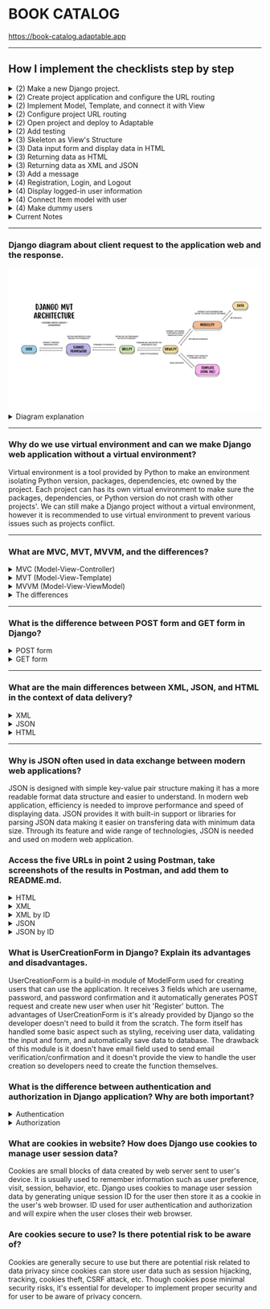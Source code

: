 # **BOOK CATALOG**
https://book-catalog.adaptable.app

---

## How I implement the checklists step by step
<details>
<summary> (2) Make a new Django project.</summary>
<br>
    
1. Make local directory named `book_catalog` then open terminal on that directory path.
2. Make *virtual environment* to isolate *packages* and *dependencies* used on this project.
    ```
    python -m venv env
    ```
3. Activate the virtual environment.
    ```
    env\Scripts\activate.bat
    ```
4. Make `requirements.txt` in the directory filled with dependencies will be used on this project:
    ```
    django
    gunicorn
    whitenoise
    psycopg2-binary
    requests
    urllib3
    ```
5. Install the dependencies.
    ```
    pip install -r requirements.txt
    ```
6. Make a new Django project.
    ```
    django-admin startproject book_catalog .
    ```
7. Open `settings.py` then add `*` on `ALLOWED_HOSTS` so the project can be deployed like following code:
    ```
    ...
    ALLOWED_HOSTS = ["*"]
    ...
    ```
    
### Push project to GitHub repository
1. Make new public GitHub repository named `book_catalog`.
2. Initiate `book_catalog` local directory by running the following command on terminal:
    ```
    git init
    ```
3. Make new repository branch named `main` on terminal by:
    ```
    git branch -M main
    ```
5. Create a new file in `book_catalog` local directory named `.gitignore` filled with following text:
    ```
    # Django
    *.log
    *.pot
    *.pyc
    __pycache__
    db.sqlite3
    media

    # Backup files
    *.bak 

    # If you are using PyCharm
    # User-specific stuff
    .idea/**/workspace.xml
    .idea/**/tasks.xml
    .idea/**/usage.statistics.xml
    .idea/**/dictionaries
    .idea/**/shelf

    # AWS User-specific
    .idea/**/aws.xml

    # Generated files
    .idea/**/contentModel.xml

    # Sensitive or high-churn files
    .idea/**/dataSources/
    .idea/**/dataSources.ids
    .idea/**/dataSources.local.xml
    .idea/**/sqlDataSources.xml
    .idea/**/dynamic.xml
    .idea/**/uiDesigner.xml
    .idea/**/dbnavigator.xml

    # Gradle
    .idea/**/gradle.xml
    .idea/**/libraries

    # File-based project format
    *.iws

    # IntelliJ
    out/

    # JIRA plugin
    atlassian-ide-plugin.xml

    # Python
    *.py[cod] 
    *$py.class 

    # Distribution / packaging 
    .Python build/ 
    develop-eggs/ 
    dist/ 
    downloads/ 
    eggs/ 
    .eggs/ 
    lib/ 
    lib64/ 
    parts/ 
    sdist/ 
    var/ 
    wheels/ 
    *.egg-info/ 
    .installed.cfg 
    *.egg 
    *.manifest 
    *.spec 

    # Installer logs 
    pip-log.txt 
    pip-delete-this-directory.txt 

    # Unit test / coverage reports 
    htmlcov/ 
    .tox/ 
    .coverage 
    .coverage.* 
    .cache 
    .pytest_cache/ 
    nosetests.xml 
    coverage.xml 
    *.cover 
    .hypothesis/ 

    # Jupyter Notebook 
    .ipynb_checkpoints 

    # pyenv 
    .python-version 

    # celery 
    celerybeat-schedule.* 

    # SageMath parsed files 
    *.sage.py 

    # Environments 
    .env 
    .venv 
    env/ 
    venv/ 
    ENV/ 
    env.bak/ 
    venv.bak/ 

    # mkdocs documentation 
    /site 

    # mypy 
    .mypy_cache/ 

    # Sublime Text
    *.tmlanguage.cache 
    *.tmPreferences.cache 
    *.stTheme.cache 
    *.sublime-workspace 
    *.sublime-project 

    # sftp configuration file 
    sftp-config.json 

    # Package control specific files Package 
    Control.last-run 
    Control.ca-list 
    Control.ca-bundle 
    Control.system-ca-bundle 
    GitHub.sublime-settings 

    # Visual Studio Code
    .vscode/* 
    !.vscode/settings.json 
    !.vscode/tasks.json 
    !.vscode/launch.json 
    !.vscode/extensions.json 
    .history
    ```
    `.gitignore` file added so Git repository ignores files or and directories and doesn't commit them.
4. Add all those new files.
    ```
    git add .
    ```
5. Commit them.
    ```
    git commit -m "initial commit"
    ```
6. Push them to main Git repository.
    ```
    git push -u origin main
    ```
</details>
    
<details>
<summary>(2) Create project application and configure the URL routing</summary>
<br>
    
#### Create project application named `'main'`
1. Run following command to create new app named `'main'` on terminal:
    ```
    python manage.py startapp main
    ```
    After the command run, a new directory named `main` as a base structure of the application will be created.
    
2. To register the new application to the project, open `settings.py` in the `book_catalog` directory then add `'main'` on the `INSTALLED_APPS` like following code:
    ```
    INSTALLED_APPS = [
        ...,
        'main',
        ...
    ]
    ```

#### Configuring the URL Routing
URL routing needed so the `main` application can be accessed via web browser.
1. Create `urls.py` inside the `main` directory then write this following code:
    ```
    from django.urls import path
    from main.views import show_main

    app_name = 'main'

    urlpatterns = [
        path('', show_main, name='show_main'),
    ]
    ```
    It defines the URL pattern of `main` application by declaring the path with *app_name* on the URL and will display *show_main*.
</details>

<details>
<summary>(2) Implement Model, Template, and connect it with View</summary>
<br>
    
#### Implement Model    
1. Fill `models.py` on `main` application directory to define new model with following code:
    ```
    from django.db import models

    class Item(models.Model):
        name = models.CharField(max_length=255)
        amount = models.IntegerField()
        description = models.TextField()
    ```
    *item* is the name of the model with 3 attributes; name(Character), amount(Integer), and description(Text).
    
2. Make migration file filled with model changes named `makemigrations` by:
    ```
    python manage.py makemigrations
    ```
3. Run the following command to apply migration into the local database:
    ```
    python manage.py migrate
    ```
    Migration is how Django detect changes on datas and will change the data based on the model we define.
    
#### Implement *Template*
1. Create new directory named `templates` in `main` application directory
2. In the `templates` directory, create new file named `main.html` then write this following code:
    ```
    <h1>{{application_name}}</h1>
    <p>{{name}} - {{class}}</p>
    ```
    Template is how will the data shown on the browser. Template can be edited and supported with other styling Frameworks.
    
#### Connect `View` with `Template`
1. Open `views.py` inside main directory
then add the following code:
    ```
    from django.shortcuts import render

    def show_main(request):
        context = {
            'application': 'Book Catalog',
            'name': 'Eudora Vanya Lindsay',
            'class': 'PBP-D'
        }

    return render(request, "main.html", context)
    ```
    The purpose of the code is to take HTTP request  sent by user then render `main.html` with the data given in context. 
</details>

<details>
<summary>(2) Configure project URL routing</summary>
<br>

1. Inside `book_catalog` directory, open `urls.py` then import `include` function to import URL route from `main` application, like following:
    ```
    ...
    from django.urls import path, include
    ...
    urlpatterns = [
        ...
        path('main/', include('main.urls')),
        ...
    ]
    ```
    `main/` will redirect to route that's defined on `urls.py` inside `main` directory.
</details>
    
<details>
<summary>(2) Open project and deploy to Adaptable</summary>
<br>
    
#### Open the Django project on browser
1. Open the project by running the following command on terminal.
    ```
    python manage.py runserver
    ```
    Then open `http://localhost:8000/main` on browser to see the project result.

#### Deploy project to Adaptable    
1. Sign in to Adaptable then open the Dashboard.
2. Create `new App` then choose `Connect an Existing Repository`.
3. Choose `book_catalog` repository and `main` branch to deploy.
4. Choose `Python App Template` then `PostgreSQL`.
5. Change the Python version (mine is 3.11) and fill the `Start Command` with the following command `python manage.py migrate && gunicorn book_catalog.wsgi`.
6. Type the application name to be the web domain (mine is `book-catalog`).
7. Tick the `HTTP Listener on PORT` then deploy.
</details>

<details>
<summary>(2) Add testing</summary>
<br>

To check some of the functionality, testing is added on `tests.py` inside `main` directory.
### Add import
    from django.test import TestCase, Client
    from .models import Item
### Add testing
    class modelTest(TestCase):
        def test_main_url_is_exist(self):
            response = Client().get('/main/')
            self.assertEqual(response.status_code, 200)

        def test_main_using_main_template(self):
            response = Client().get('/main/')
            self.assertTemplateUsed(response, 'main.html')
I also added a new testing in the class to check if the object exist in the database.
  ```
 def test_object_exist(self):
        name_object = Item.objects.create(name='Buku 1', amount=10, description='Ini buku 1')
        name_object_exist = Item.objects.filter(name="Buku 1").exists()
        self.assertTrue(name_object_exist)
```
</details>

<details>
<summary>(3) Skeleton as View's Structure</summary>
Skeleton is needed to make sure our code on displaying data is consistent.

1. Create a file named `base.html` inside `templates` folder in the root directory and move some of the code in `main.html` there.

    ```
    {% load static %}
    <!DOCTYPE html>
    <html lang="en">
        <head>
            <meta charset="UTF-8" />
            <meta
                name="viewport"
                content="width=device-width, initial-scale=1.0"
            />
            <script src="https://cdn.tailwindcss.com"></script>
            {% block meta %}
            {% endblock meta %}
        </head>

        <body>
            {% block content %}
            {% endblock content %}
        </body>
    </html>
    ```
    
2. Add `'DIRS': [BASE_DIR / 'templates'],` in `settings.py` inside `book_catalog` directory
</details>

<details>
<summary>(3) Data input form and display data in HTML</summary>

1. Create `forms.py` inside `main` directory
    ```
    from django.forms import ModelForm
    from main.models import Item
    class ItemForm(ModelForm):
        class Meta:
            model = Item
            fields = ["name", "amount", "description"]
    ```

2. Add imports in `views.py` inside `main` directory.
    ```
    from django.http import HttpResponseRedirect
    from main.forms import ItemForm
    from django.urls import reverse
    from main.models import Item
    ```
3. Then add this following function to validate input, save to app's database, redirect page to `main` page, and add a new item when the form is submitted.
    ```
    def add_item(request):
    form = ItemForm(request.POST or None)

    if form.is_valid() and request.method == "POST":
        form.save()
        return HttpResponseRedirect(reverse('main:show_main'))

    context = {'form': form}
    return render(request, "add_item.html", context)

    ```
4. Then add `items = Item.objects.all()` on top of `show_main` function to fetch all `item` object inside database.
5. Import `add_item` from `main.views` in `urls.py`.
6. Add url patterns `path('add-item', add_item, name='add_item')` 
7. Create `add_item.html` in `templates` directory inside `main` folder.
    ```
    {% extends 'base.html' %} 

    {% block content %}
    <h1>Add New Item</h1>

    <form method="POST">
        {% csrf_token %}
        <table>
            {{ form.as_table }}
            <tr>
                <td></td>
                <td>
                    <input type="submit" value="Add Item"/>
                </td>
            </tr>
        </table>
    </form>

    {% endblock %}
    ```
</details>

<details>
<summary>(3) Returning data as HTML</summary>

1. Create `show_html.html` inside `templates` directory in `main` folder as the template to display data saved in database.
    ```
    {% extends 'base.html' %} 

    {% block content %}
    <table class="mx-20">
    <tr>
        <th>Name</th>
        <th>Amount</th>
        <th>Description</th>
    </tr>
    
    {% for item in items %}
        <tr>
            <td>{{item.name}}</td>
            <td>{{item.amount}}</td>
            <td>{{item.description}}</td>
        </tr>
    {% endfor %}
    </table>
    {% endblock %}
    ```
2. Make a new function inside `views.py` inside `main` directory
    ```
    def show_html(request):
        items = Item.objects.all()
        return render(request, 'show_html.html', {"items": items})
    ```
3. Add new url pattern inside `urls.py` in `main` directory
    ```
    path('add-item/', add_item, name='add_item')
    ```
</details>

<details>
<summary>(3) Returning data as XML and JSON</summary>

1. Add import in `views.py` inside `main` directory
    ```
    from django.http import HttpResponse
    from django.core import serializers
    ```
2. Inside the same file, make new functions
- XML
    ```
    def show_xml(request):
        data = Item.objects.all()
        return HttpResponse(serializers.serialize("xml", data), content_type="application/xml")
    ```
- XML by ID
    ```
    def show_xml_by_id(request, id):
        data = Item.objects.filter(pk=id)
        return HttpResponse(serializers.serialize("xml", data), content_type="application/xml")
    ```
- JSON
    ```
    def show_json(request):
        data = Item.objects.all()
        return HttpResponse(serializers.serialize("json", data), content_type="application/json")
    ```
- JSON by ID
    ```
    def show_json_by_id(request, id):
        data = Item.objects.filter(pk=id)
        return HttpResponse(serializers.serialize("json", data), content_type="application/json")
    ```
3. Add the name of the function as an import inside `urls.py` in `main` directory
    ```
    from main.views import show_html, show_xml, show_json, show_xml_by_id, show_json_by_id
    ```
4. Then make new url patterns
    ```
    path('html/', show_html, name='show_html'),
    path('xml/', show_xml, name='show_xml'),
    path('json/', show_json, name='show_json'),
    path('xml/<int:id>/', show_xml_by_id, name='show_xml_by_id'),
    path('json/<int:id>/', show_json_by_id, name='show_json_by_id'), 
    ```
</details>

<details>
<summary>(3) Add a message</summary>

1. Add this following code to show the message and amount of items in application
    ```
    <div class="my-5">
    <div class="mx-20 pt-3 flex">
        <p>Terdapat {{items.count}} jenis buku dalam katalog</p>
    </div>
    ```
    `items.count` show the amount of object saved in database.
</details>

<details>
<summary>(4) Registration, Login, and Logout</summary>

1. Activate virtual environment then add imports of redirect, UserCreationForm, messages, authenticate, login, and logout to make functions for register, login, logout, and login_required in views.py inside main directory 
2. Create function 
    `register` function to create user account when data is submitted
    ```
    def register(request):
    form = UserCreationForm()

    if request.method == "POST":
        form = UserCreationForm(request.POST)
        if form.is_valid():
            form.save()
            messages.success(request, 'Your account has been successfully created!')
            return redirect('main:login')
    context = {'form':form}
    return render(request, 'register.html', context)
    ```

    `login_user` function to authenticate user by data
    ```
    def login_user(request):
    if request.method == 'POST':
        username = request.POST.get('username')
        password = request.POST.get('password')
        user = authenticate(request, username=username, password=password)
        if user is not None:
            login(request, user)
            return redirect('main:show_main')
        else:
            messages.info(request, 'Sorry, incorrect username or password. Please try again.')
    context = {}
    return render(request, 'login.html', context)
    ```

    `logout_user` function to log out user
    ```
    def logout_user(request):
    logout(request)
    return redirect('main:login')
    ```
3. Create `register.html` inside main/templates to create register form
    ```
    {% extends 'base.html' %}

    {% block meta %}
        <title>Register</title>
    {% endblock meta %}

    {% block content %}  

    <div class = "login">
        
        <h1>Register</h1>  

            <form method="POST" >  
                {% csrf_token %}  
                <table>  
                    {{ form.as_table }}  
                    <tr>  
                        <td></td>
                        <td><input type="submit" name="submit" value="Daftar"/></td>  
                    </tr>  
                </table>  
            </form>

        {% if messages %}  
            <ul>   
                {% for message in messages %}  
                    <li>{{ message }}</li>  
                    {% endfor %}  
            </ul>   
        {% endif %}

    </div>  

    {% endblock content %}
    ```
4. Create `login.html` to create login form
    ```
    {% extends 'base.html' %}

    {% block meta %}
        <title>Login</title>
    {% endblock meta %}

    {% block content %}

    <div class = "login">

        <h1>Login</h1>

        <form method="POST" action="">
            {% csrf_token %}
            <table>
                <tr>
                    <td>Username: </td>
                    <td><input type="text" name="username" placeholder="Username" class="form-control"></td>
                </tr>
                        
                <tr>
                    <td>Password: </td>
                    <td><input type="password" name="password" placeholder="Password" class="form-control"></td>
                </tr>

                <tr>
                    <td></td>
                    <td><input class="btn login_btn" type="submit" value="Login"></td>
                </tr>
            </table>
        </form>

        {% if messages %}
            <ul>
                {% for message in messages %}
                    <li>{{ message }}</li>
                {% endfor %}
            </ul>
        {% endif %}     
            
        Don't have an account yet? <a href="{% url 'main:register' %}">Register Now</a>

    </div>

    {% endblock content %}
    ```

5. Create a logout button inside `main.html`
    ```
    <a href="{% url 'main:logout' %}">
        <button>
            Logout
        </button>
    </a>
    ```

6. Import `register`, `login_user`, `logout_user` function in urls.py then add new path
    ```
    path('register/', register, name='register'),
    path('login/', login_user, name='login'),
    path('logout/', logout_user, name='logout'),
    ```

7. Add `@login_required(login_url='/login')` before `show_main` function inside `views.py` to restrict access to main page only to authenticated user
</details>

<details>
<summary>(4) Display logged-in user information</summary>

1. Import `HttpResponseRedirect`, `reverse`, and `datetime` in `views.py` inside `main` directory
2. Modify `login_user` code to set cookies each time user logged in
    ```
    ...
    if user is not None:
        login(request, user)
        response = HttpResponseRedirect(reverse("main:show_main")) 
        response.set_cookie('last_login', str(datetime.datetime.now()))
        return response
    ...
    ```

3. Add `'last_login': request.COOKIES['last_login'],` in `show_main` function context
4. Modify `logout_user` function to delete cookie saved as the user logged out
    ```
    def logout_user(request):
        logout(request)
        response = HttpResponseRedirect(reverse('main:login'))
        response.delete_cookie('last_login')
        return response
    ```

5. Add `<p>Last login session: {{ last_login }}</p>` inside `main.html` to display the last login information
</details>

<details>
<summary>(4) Connect Item model with user</summary>

1. Import user inside `models.py` inside `main` directory
2. Add `user = models.ForeignKey(User, on_delete=models.CASCADE)` inside Item model to connect each item with a user
3. Modify code inside `add_item` inside `views.py` to allow user modify the object before saving and prevent auto save
    ```
    def add_item(request):
        form = ItemForm(request.POST or None)

        if form.is_valid() and request.method == "POST":
            item = form.save(commit=False)
            item.user = request.user
            item.save()
            return HttpResponseRedirect(reverse('main:show_main'))
    ...
    ```

4. Modify `show_main` function to display name as user username and to filter item only the user added items
    ```
    def show_main(request):
        items = Item.objects.filter(user=request.user)
        context = {
            'name' : request.user.username,
            ...
        }
    ```
    
</details>

<details>
<summary>(4) Make dummy users</summary>
User 1 punya 5 jenis buku
<img src="md_images/user1.png" alt="user 1">
User 2 punya 2 jenis buku
<img src="md_images/user2.png" alt="user 2">
</details>

<details>
<summary>Current Notes</summary>
<br>

View and template on tutorial above were made based on the task requirements, I added other contexts and elements afterwards. I also edited the templates and added Tailwind script to do the styling of HTML page. :D
    
note : (n) for assigment n
</details>

---

### Django diagram about client request to the application web and the response.

<img src="md_images/MVT Django Architecture.png" alt="MVT Django Architecture Diagram">

<details>
<summary>Diagram explanation</summary>

#### Django uses MVT (Model-View-Template) Architecture
**Model (models.py)**  : Model manages data logic, interacts with database, and defines the application's data structure of database.

**View (views.py)** : View process user request by interacting with Model to retrieve, update, and manipulate data. View also interact with Template to render the view.

**Template** : Template defines the structure and layout of the UI and generate it to be presented to the user by rendering view as an HTML file as the return of the user request.

**`urls.py`** : `urls.py` defines the URL pattern for the web application and map to application view.

**HTML file** : HTML defines the UI structure, layout, and presentation of content on web pages rendered by web browser/client and displays content to users.
</details>

---

### Why do we use virtual environment and can we make Django web application without a virtual environment?
Virtual environment is a tool provided by Python to make an environment isolating Python version, packages, dependencies, etc owned by the project. Each project can has its own virtual environment to make sure the packages, dependencies, or Python version do not crash with other projects'. We can still make a Django project without a virtual environment, however it is recommended to use virtual environment to prevent various issues such as projects conflict.

---

### What are MVC, MVT, MVVM, and the differences?

<details>
<summary>MVC (Model-View-Controller)</summary>
<br>
    
Model handles the data logic through interaction with database then pass it to View to be displayed to the user. Controller handles the request flow by end user and acts as an interemediary between Model and View. Controller interacts with Model to fetch data then decide the View to render the data. View will present the data to the user by generating UI.
</details>

<details>
<summary>MVT (Model-View-Template)</summary>
<br>
    
Model manages data by interacting with database and represents the application's data structure. View process user request and interacts with Model to fetch and or update data. View then decide the Template will be used to render the response (HTTP response) as the return of the user request.
</details>

<details>
<summary>MVVM (Model-View-ViewModel)</summary>
<br>
    
Model manage the data logic then notifies changes to ViewModel by binding/events. ViewModel is a intermediary between Model and View. It exposes data to View and it will display the data using UI components. In MVVM, View is focusing only on displaying the data and ViewModel will take the role of providing data and behavior the View needed.
</details>

<details>
<summary>The differences</summary>
<br>

**MVC** : Controller is the entry point to the application and will control request flow and communication between Model and View.

**MVT** : Component that works like an 'controller' is abstracted and handled by the framework. It will control the request flow, connect Model with View, routing request to View, and handling HTTP request/response from/to user.

**MVVM** : ViewModel is the entry point to the application managing application's behavior and data to be presented.    
</details>

---

### What is the difference between POST form and GET form in Django?
<details>
<summary>POST form</summary>

POST form is a HTTP method of Django form to do any request that change the state of the system like adding item to the database. Post method offers more control over access for example CSRF protection used on `add_item.html` to prevent malicious attacks.
</details>

<details>
<summary>GET form</summary>

GET form is a HTTP method of Django form to bundle submitted data into string and use them to compose URL. In this project, get method used to take the data saved on database and pass them to be displayed to user.
</details>

---

### What are the main differences between XML, JSON, and HTML in the context of data delivery?
<details>
<summary>XML</summary>
    
XML : more flexible and secure but much more difficult to parse than JSON and is more complex. XML data structure use nested elements, for example:
    ```
    <person>
        <name>Vanya</name>
    </person>
    ```
</details>

<details>
<summary>JSON</summary>

JSON : easier, faster, parsed into a ready-to-use JS object, smaller file size, but limited data type and no metadata. JSON data structure use key-value pair, for example:
    
```{"name" : "Vanya"}```
</details>

<details>
<summary>HTML</summary>

HTML : content is structured, easier to render, support media like images and videos, but HTML used to render web content so it may not be relevant for transferring pure data and more complex to render because of the structure. HTML uses HTML tags to display data such as
    
```<p>Vanya</p>```
</details>

---

### Why is JSON often used in data exchange between modern web applications?
JSON is designed with simple key-value pair structure making it has a more readable format data structure and easier to understand. In modern web application, efficiency is needed to improve performance and speed of displaying data. JSON provides it with built-in support or libraries for parsing JSON data making it easier on transfering data with minimum data size. Through its feature and wide range of technologies, JSON is needed and used on modern web application.

### Access the five URLs in point 2 using Postman, take screenshots of the results in Postman, and add them to README.md.
<details>
<summary>HTML</summary>
<img src="md_images/HTML1 Postman.png" alt="HTML1 Postman">
<img src="md_images/HTML2 Postman.png" alt="HTML2 Postman">
</details>

<details>
<summary>XML</summary>
<img src="md_images/XML Postman.png" alt="XML Postman">
</details>

<details>
<summary>XML by ID</summary>
<img src="md_images/XML by id Postman.png" alt="XML by ID Postman">
</details>

<details>
<summary>JSON</summary>
<img src="md_images/JSON Postman.png" alt="JSON Postman">
</details>

<details>
<summary>JSON by ID</summary>
<img src="md_images/JSON by id Postman.png" alt="JSON by ID Postman">
</details>

### What is UserCreationForm in Django? Explain its advantages and disadvantages.
UserCreationForm is a build-in module of ModelForm used for creating users that can use the application. It receives 3 fields which are username, password, and password confirmation and it automatically generates POST request and create new user when user hit 'Register' button. The advantages of UserCreationForm is it's already provided by Django so the developer doesn't need to build it from the scratch. The form itself has handled some basic aspect such as styling, receiving user data, validating the input and form, and automatically save data to database. The drawback of this module is it doesn't have email field used to send email verification/confirmation and it doesn't provide the view to handle the user creation so developers need to create the function themselves.

### What is the difference between authentication and authorization in Django application? Why are both important?
<details>
<summary>Authentication</summary>

Authentication is the process of verifying the user and knowing the identity of the user by processing the username and password input. Authentication is supported by Django by providing models, forms, and views to process user activity(register/login/logout). 
</details>

<details>
<summary>Authorization</summary>

Authorization determines specific application, files, data, and actions the authenticated user has access to. It's built on top of authentication system and uses user permission to control access to functionalities.
</details>

### What are cookies in website? How does Django use cookies to manage user session data?
Cookies are small blocks of data created by web server sent to user's device. It is usually used to remember information such as user preference, visit, session, behavior, etc. Django uses cookies to manage user session data by generating unique session ID for the user then store it as a cookie in the user's web browser. ID used for user authentication and authorization and will expire when the user closes their web browser.

### Are cookies secure to use? Is there potential risk to be aware of?
Cookies are generally secure to use but there are potential risk related to data privacy since cookies can store user data such as session hijacking, tracking, cookies theft, CSRF attack, etc. Though cookies pose minimal security risks, it's essential for developer to implement proper security and for user to be aware of privacy concern.